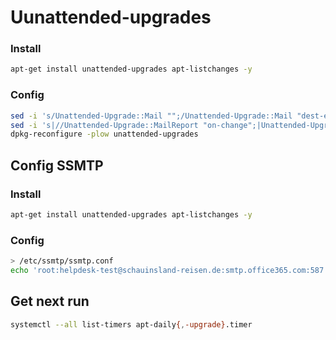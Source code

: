 # Uunattended-upgrades


### Install
```bash
apt-get install unattended-upgrades apt-listchanges -y
```

### Config

```bash
sed -i 's/Unattended-Upgrade::Mail "";/Unattended-Upgrade::Mail "dest-email@foo.bar";/' /etc/apt/apt.conf.d/50unattended-upgrades
sed -i 's|//Unattended-Upgrade::MailReport "on-change";|Unattended-Upgrade::MailReport "on-change";|' /etc/apt/apt.conf.d/50unattended-upgrades
dpkg-reconfigure -plow unattended-upgrades
```

## Config SSMTP

### Install
```bash
apt-get install unattended-upgrades apt-listchanges -y
```

### Config
```bash
> /etc/ssmtp/ssmtp.conf
echo 'root:helpdesk-test@schauinsland-reisen.de:smtp.office365.com:587' >> /etc/ssmtp/revaliases
```

## Get next run
```bash
systemctl --all list-timers apt-daily{,-upgrade}.timer
```
